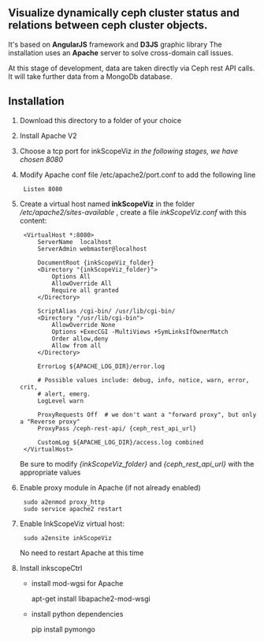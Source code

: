 Visualize dynamically ceph cluster status and relations between ceph cluster objects.
-------------------------------------------------------------------------------------

 It's based on **AngularJS** framework and **D3JS** graphic library
 The installation uses an **Apache** server to solve cross-domain call issues.

 At this stage of development, data are taken directly via Ceph rest API calls.
 It will take further data from a MongoDb database.

Installation
------------

1. Download this directory to a folder of your choice

2. Install Apache V2

3. Choose a tcp port for inkScopeViz
    *in the following stages, we have chosen 8080*

4. Modify Apache conf file /etc/apache2/port.conf to add the following line

        Listen 8080

5. Create a virtual host named **inkScopeViz**
in the folder */etc/apache2/sites-available* ,
create a file *inkScopeViz.conf* with this content:

        <VirtualHost *:8080>
            ServerName  localhost
            ServerAdmin webmaster@localhost

            DocumentRoot {inkScopeViz_folder}
            <Directory "{inkScopeViz_folder}">
                Options All
                AllowOverride All
                Require all granted
            </Directory>

            ScriptAlias /cgi-bin/ /usr/lib/cgi-bin/
            <Directory "/usr/lib/cgi-bin">
                AllowOverride None
                Options +ExecCGI -MultiViews +SymLinksIfOwnerMatch
                Order allow,deny
                Allow from all
            </Directory>

            ErrorLog ${APACHE_LOG_DIR}/error.log

            # Possible values include: debug, info, notice, warn, error, crit,
            # alert, emerg.
            LogLevel warn

            ProxyRequests Off  # we don't want a "forward proxy", but only a "Reverse proxy"
            ProxyPass /ceph-rest-api/ {ceph_rest_api_url}

            CustomLog ${APACHE_LOG_DIR}/access.log combined
        </VirtualHost>

    Be sure to modify *{inkScopeViz_folder}* and *{ceph_rest_api_url}* with the appropriate values

6. Enable proxy module in Apache (if not already enabled)

        sudo a2enmod proxy_http 
        sudo service apache2 restart
     

7. Enable InkScopeViz virtual host:

        sudo a2ensite inkScopeViz
   
    No need to restart Apache at this time


8. Install inkscopeCtrl

    - install mod-wgsi for Apache

         apt-get install libapache2-mod-wsgi

    - install python dependencies

         pip install pymongo

